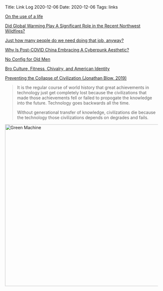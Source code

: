 Title: Link Log 2020-12-06
Date: 2020-12-06
Tags: links

[On the use of a life](http://www.daemonology.net/blog/2020-09-20-On-the-use-of-a-life.html)

[Did Global Warming Play A Significant Role in the Recent Northwest Wildfires?](https://cliffmass.blogspot.com/2020/09/did-global-warming-play-significant.html)

[Just how many people do we need doing that job, anyway?](https://rachelbythebay.com/w/2020/09/21/100k/)

[Why Is Post-COVID China Embracing A Cyberpunk Aesthetic?](https://jingdaily.com/china-luxury-trends-cyberpunk-covid-louis-vuitton/)

[No Config for Old Men](https://datagubbe.se/noconf/)

[Bro Culture, Fitness, Chivalry, and American Identity](https://patrickwyman.substack.com/p/bro-culture-fitness-chivalry-and)

[Preventing the Collapse of Civilization (Jonathan Blow, 2019)](https://www.youtube.com/watch?v=pW-SOdj4Kkk)
> It is the regular course of world history that great achievements in technology just get completely lost because the civilizations that made those achievements fell or failed to propogate the knowledge into the future. Technology goes backwards all the time.
> 
> Without generational transfer of knowledge, civilizations die because the technology those civilizations depends on degrades and fails.

<a href="https://www.flickr.com/photos/pigmonkey/50689527307/in/dateposted/" title="Green Machine"><img src="https://live.staticflickr.com/65535/50689527307_3a04cfc126_c.jpg" width="800" height="533" alt="Green Machine"></a>
